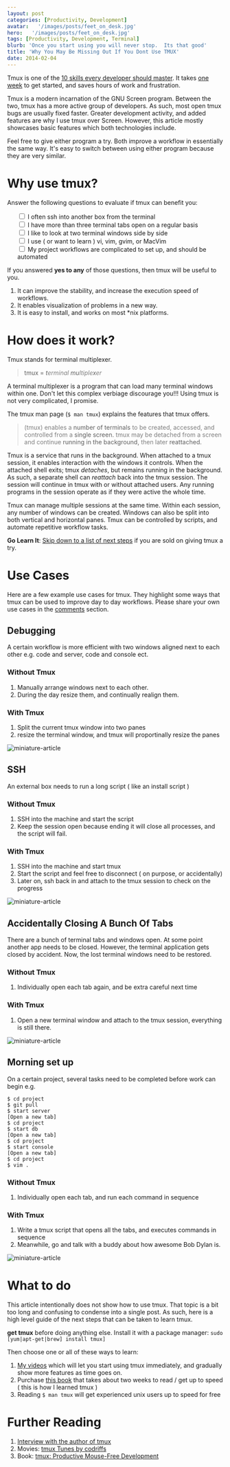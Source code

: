 ```yaml
---
layout: post
categories: [Productivity, Development]
avatar:   '/images/posts/feet_on_desk.jpg'
hero:   '/images/posts/feet_on_desk.jpg'
tags: [Productivity, Development, Terminal]
blurb: 'Once you start using you will never stop.  Its that good'
title: 'Why You May Be Missing Out If You Dont Use TMUX'
date: 2014-02-04
---
```


Tmux is one of the [10 skills every developer should master](/10-skills-every-developer-should-master/).
It takes [one week](https://www.bitcast.io/b/tmux-tunes-week-1) to get started, and saves hours of work and frustration.

Tmux is a modern incarnation of the GNU Screen program.
Between the two, tmux has a more active group of developers.
As such, most open tmux bugs are usually fixed faster.
Greater development activity, and added features are why I use tmux over Screen.
However, this article mostly showcases basic features which both technologies include.

Feel free to give either program a try.
Both improve a workflow in essentially the same way.
It's easy to switch between using either program because they are very similar.

# Why use tmux?

Answer the following questions to evaluate if tmux can benefit you:

<div height='1px'></div>
<ul style='list-style:none; border-left: 0px'>
  <li><label style='font-weight:normal'><input type='checkbox'/> I often ssh into another box from the terminal</label></li>
  <li><label style='font-weight:normal'><input type='checkbox'/> I have more than three terminal tabs open on a regular basis</label></li>
  <li><label style='font-weight:normal'><input type='checkbox'/> I like to look at two terminal windows side by side</label></li>
  <li><label style='font-weight:normal'><input type='checkbox'/> I use ( or want to learn ) vi, vim, gvim, or MacVim</label></li>
  <li><label style='font-weight:normal'><input type='checkbox'/> My project workflows are complicated to set up, and should be automated</label></li>
</ul>

If you answered <strong>yes to any</strong> of those questions, then tmux will be useful to you.

1.  It can improve the stability, and increase the execution speed of workflows.
1.  It enables visualization of problems in a new way.
1.  It is easy to install, and works on most \*nix platforms.

# How does it work?

Tmux stands for terminal multiplexer.
> tmux = *t<span style='color:#7f7f7f'>erminal</span> mu<span style='color:#7f7f7f'>ltiple</span>x<span style='color:#7f7f7f'>er</span>*

A terminal multiplexer is a program that can load many terminal windows within one.
Don't let this complex verbiage discourage you!!!
Using tmux is not very complicated, I promise.

The tmux man page (```$ man tmux```) explains the features that tmux offers.
> <span style='color:#7f7f7f'>(tmux) enables a</span> number of terminals <span style='color:#7f7f7f'>to be created,
> accessed, and controlled from a</span> single screen.  <span style='color:#7f7f7f'>tmux may be detached from a
> screen and continue </span> running in the background, <span style='color:#7f7f7f'>then later </span>reattached.

Tmux is a service that runs in the background.
When attached to a tmux session, it enables interaction with the windows it controls.
When the attached shell exits; tmux *detaches*, but remains running in the background.
As such, a separate shell can *reattach* back into the tmux session.
The session will continue in tmux with or without attached users.
Any running programs in the session operate as if they were active the whole time.

Tmux can manage multiple sessions at the same time.
Within each session, any number of windows can be created.
Windows can also be split into both vertical and horizontal panes.
Tmux can be controlled by scripts, and automate repetitive workflow tasks.

**Go Learn It**:
[Skip down to a list of next steps](#WhatToDo) if you are sold on giving tmux a try.

# Use Cases

Here are a few example use cases for tmux.
They highlight some ways that tmux can be used to improve day to day workflows.
Please share your own use cases in the [comments](#Comments) section.

## Debugging

A certain workflow is more efficient with two windows aligned next to each other e.g. code and server, code and console ect.

### Without Tmux

1.  Manually arrange windows next to each other.
1.  During the day resize them, and continually realign them.

### With Tmux

1.  Split the current tmux window into two panes
1.  resize the terminal window, and tmux will proportinally resize the panes

<img class="img-responsive media-object" src='/images/posts/tmux_split.gif' alt="miniature-article">

## SSH

An external box needs to run a long script ( like an install script )

### Without Tmux

1.  SSH into the machine and start the script
1.  Keep the session open because ending it will close all processes, and the script will fail.

### With Tmux

1. SSH into the machine and start tmux
1. Start the script and feel free to disconnect ( on purpose, or accidentally)
1. Later on, ssh back in and attach to the tmux session to check on the progress

<img class="img-responsive media-object" src='/images/posts/tmux_ssh.gif' alt="miniature-article">

## Accidentally Closing A Bunch Of Tabs

There are a bunch of terminal tabs and windows open.
At some point another app needs to be closed.
However, the terminal application gets closed by accident.
Now, the lost terminal windows need to be restored.

### Without Tmux

1. Individually open each tab again, and be extra careful next time

### With Tmux

1. Open a new terminal window and attach to the tmux session, everything is still there.

<img class="img-responsive media-object" src='/images/posts/tmux_accident.gif' alt="miniature-article">

## Morning set up

On a certain project, several tasks need to be completed before work can begin e.g.

```
$ cd project
$ git pull
$ start server
[Open a new tab]
$ cd project
$ start db
[Open a new tab]
$ cd project
$ start console
[Open a new tab]
$ cd project
$ vim .
```

### Without Tmux

1.  Individually open each tab, and run each command in sequence

### With Tmux

1.  Write a tmux script that opens all the tabs, and executes commands in sequence
1.  Meanwhile, go and talk with a buddy about how awesome Bob Dylan is.

<img class="img-responsive media-object" src='/images/posts/tmux_scripted.gif' alt="miniature-article">


# What to do
This article intentionally does not show how to use tmux.
That topic is a bit too long and confusing to condense into a single post.
As such, here is a high level guide of the next steps that can be taken to learn tmux.

**get tmux** before doing anything else.
Install it with a package manager: ```sudo [yum|apt-get|brew] install tmux]```

Then choose one or all of these ways to learn:

1.  [My videos](https://www.bitcast.io/b/tmux-tunes-week-1) which will let you start using tmux immediately, and gradually show more features as time goes on.
1.  Purchase [this book](https://www.amazon.com/gp/product/B00A4I3ZVY/ref=as_li_ss_tl?ie=UTF8&camp=1789&creative=390957&creativeASIN=B00A4I3ZVY&linkCode=as2&tag=richsonicom-20) that takes about two weeks to read / get up to speed ( this is how I learned tmux )
1.  Reading `$ man tmux` will get experienced unix users up to speed for free

# Further Reading
1.  [Interview with the author of tmux](https://undeadly.org/cgi?action=article&sid=20090712190402)
1.  Movies:  [tmux Tunes by codriffs](https://www.bitcast.io/b/tmux-tunes-week-1)
1.  Book:  [tmux: Productive Mouse-Free Development](https://www.amazon.com/gp/product/B00A4I3ZVY/ref=as_li_ss_tl?ie=UTF8&camp=1789&creative=390957&creativeASIN=B00A4I3ZVY&linkCode=as2&tag=richsonicom-20)
